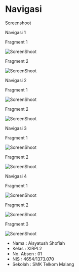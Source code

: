 # Navigasi

Screenshoot


Navigasi 1

Fragment 1

![ScreenShoot](https://github.com/ai2025/Navigasi/blob/master/1.png "")

Fragment 2

![ScreenShoot](https://github.com/ai2025/Navigasi/blob/master/2.png "")

Navigasi 2

Fragment 1

![ScreenShoot](https://github.com/ai2025/Navigasi/blob/master/3.png "")

Fragment 2

![ScreenShoot](https://github.com/ai2025/Navigasi/blob/master/4.png "")

Navigasi 3

Fragment 1

![ScreenShoot](https://github.com/ai2025/Navigasi/blob/master/5.png "")

Fragment 2

![ScreenShoot](https://github.com/ai2025/Navigasi/blob/master/6.png "")

Navigasi 4

Fragment 1

![ScreenShoot](https://github.com/ai2025/Navigasi/blob/master/7.png "")

Fragment 2

![ScreenShoot](https://github.com/ai2025/Navigasi/blob/master/8.png "")

Fragment 3

![ScreenShoot](https://github.com/ai2025/Navigasi/blob/master/9.png "")


* Nama : Aisyatush Shofiah
* Kelas : XIRPL2
* No. Absen : 01
* NIS : 4654/1373.070
* Sekolah : SMK Telkom Malang
